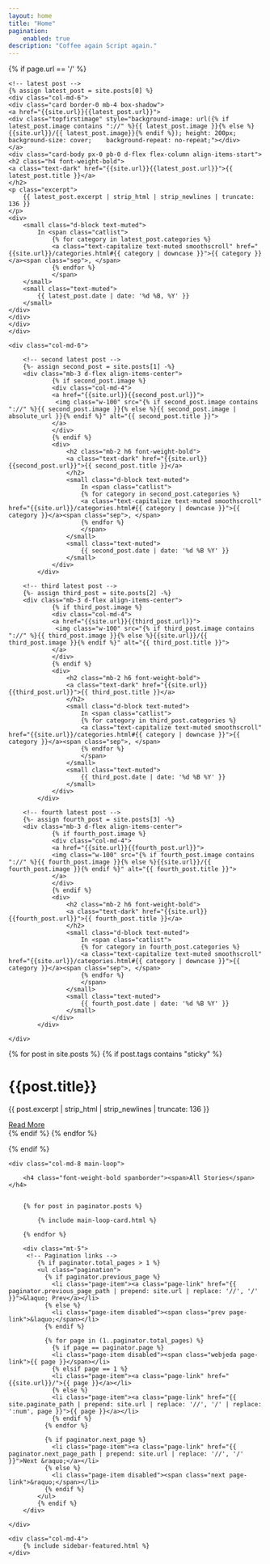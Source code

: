 ```yaml
---
layout: home
title: "Home"
pagination:
    enabled: true
description: "Coffee again Script again."
---
```


<div class="container">

{% if page.url == '/' %}



<!-- Begin post excerpts, let's highlight the first 4 posts on top -->
<div class="row remove-site-content-margin">

    <!-- latest post -->
    {% assign latest_post = site.posts[0] %}
    <div class="col-md-6">
    <div class="card border-0 mb-4 box-shadow">
    <a href="{{site.url}}{{latest_post.url}}">
    <div class="topfirstimage" style="background-image: url({% if latest_post.image contains "://" %}{{ latest_post.image }}{% else %} {{site.url}}/{{ latest_post.image}}{% endif %}); height: 200px;    background-size: cover;    background-repeat: no-repeat;"></div>
    </a>
    <div class="card-body px-0 pb-0 d-flex flex-column align-items-start">
    <h2 class="h4 font-weight-bold">
    <a class="text-dark" href="{{site.url}}{{latest_post.url}}">{{ latest_post.title }}</a>
    </h2>
    <p class="excerpt">
        {{ latest_post.excerpt | strip_html | strip_newlines | truncate: 136 }}
    </p>
    <div>
        <small class="d-block text-muted">
            In <span class="catlist">
                {% for category in latest_post.categories %}
                <a class="text-capitalize text-muted smoothscroll" href="{{site.url}}/categories.html#{{ category | downcase }}">{{ category }}</a><span class="sep">, </span>
                {% endfor %}
                </span>
        </small>
        <small class="text-muted">
            {{ latest_post.date | date: '%d %B, %Y' }}
        </small>
    </div>
    </div>
    </div>
    </div>

    <div class="col-md-6">

        <!-- second latest post -->
        {%- assign second_post = site.posts[1] -%}
        <div class="mb-3 d-flex align-items-center">
                {% if second_post.image %}
                <div class="col-md-4">
                <a href="{{site.url}}{{second_post.url}}">
                 <img class="w-100" src="{% if second_post.image contains "://" %}{{ second_post.image }}{% else %}{{ second_post.image | absolute_url }}{% endif %}" alt="{{ second_post.title }}">
                </a>
                </div>
                {% endif %}
                <div>
                    <h2 class="mb-2 h6 font-weight-bold">
                    <a class="text-dark" href="{{site.url}}{{second_post.url}}">{{ second_post.title }}</a>
                    </h2>
                    <small class="d-block text-muted">
                        In <span class="catlist">
                        {% for category in second_post.categories %}
                        <a class="text-capitalize text-muted smoothscroll" href="{{site.url}}/categories.html#{{ category | downcase }}">{{ category }}</a><span class="sep">, </span>
                        {% endfor %}
                        </span>
                    </small>
                    <small class="text-muted">
                        {{ second_post.date | date: '%d %B %Y' }}
                    </small>
                </div>
            </div>

        <!-- third latest post -->
        {%- assign third_post = site.posts[2] -%}
        <div class="mb-3 d-flex align-items-center">
                {% if third_post.image %}
                <div class="col-md-4">
                <a href="{{site.url}}{{third_post.url}}">
                 <img class="w-100" src="{% if third_post.image contains "://" %}{{ third_post.image }}{% else %}{{site.url}}/{{ third_post.image }}{% endif %}" alt="{{ third_post.title }}">
                </a>
                </div>
                {% endif %}
                <div>
                    <h2 class="mb-2 h6 font-weight-bold">
                    <a class="text-dark" href="{{site.url}}{{third_post.url}}">{{ third_post.title }}</a>
                    </h2>
                    <small class="d-block text-muted">
                        In <span class="catlist">
                        {% for category in third_post.categories %}
                        <a class="text-capitalize text-muted smoothscroll" href="{{site.url}}/categories.html#{{ category | downcase }}">{{ category }}</a><span class="sep">, </span>
                        {% endfor %}
                        </span>
                    </small>
                    <small class="text-muted">
                        {{ third_post.date | date: '%d %B %Y' }}
                    </small>
                </div>
            </div>

        <!-- fourth latest post -->
        {%- assign fourth_post = site.posts[3] -%}
        <div class="mb-3 d-flex align-items-center">
                {% if fourth_post.image %}
                <div class="col-md-4">
                <a href="{{site.url}}{{fourth_post.url}}">
                <img class="w-100" src="{% if fourth_post.image contains "://" %}{{ fourth_post.image }}{% else %}{{site.url}}/{{ fourth_post.image }}{% endif %}" alt="{{ fourth_post.title }}">
                </a>
                </div>
                {% endif %}
                <div>
                    <h2 class="mb-2 h6 font-weight-bold">
                    <a class="text-dark" href="{{site.url}}{{fourth_post.url}}">{{ fourth_post.title }}</a>
                    </h2>
                    <small class="d-block text-muted">
                        In <span class="catlist">
                        {% for category in fourth_post.categories %}
                        <a class="text-capitalize text-muted smoothscroll" href="{{site.url}}/categories.html#{{ category | downcase }}">{{ category }}</a><span class="sep">, </span>
                        {% endfor %}
                        </span>
                    </small>
                    <small class="text-muted">
                        {{ fourth_post.date | date: '%d %B %Y' }}
                    </small>
                </div>
            </div>

    </div>

</div>

<!-- Sticky - add sticky tag to the post you want to highlight here - tags: [sticky] -->
{% for post in site.posts %}
{% if post.tags contains "sticky" %}
<div class="jumbotron jumbotron-fluid jumbotron-home pt-0 pb-0 mt-3 mb-2rem bg-lightblue position-relative">
    <div class="pl-4 pr-0 h-100 tofront">
        <div class="row justify-content-between">
            <div class="col-md-6 pt-6 pb-6 pr-lg-4 align-self-center">
                <h1 class="mb-3">{{post.title}}</h1>
                <p class="mb-3 lead">
                    {{ post.excerpt | strip_html | strip_newlines | truncate: 136 }}
                </p>
                <a href="{{site.url}}{{post.url}}" class="btn btn-dark">Read More</a>
            </div>
            <div class="col-md-6 d-none d-md-block pr-0" style="background-size:cover;background-image:url({{site.url}}/{{ post.image }});">
            </div>
        </div>
    </div>
</div>
{% endif %}
{% endfor %}





{% endif %} <!--endif page url is / -->



<!-- Now the rest of the posts with the usual loop but with an offset:4 on the first page so we can skeep the first 4 posts displayed above -->

<div class="row mt-3">

    <div class="col-md-8 main-loop">

        <h4 class="font-weight-bold spanborder"><span>All Stories</span></h4>


        {% for post in paginator.posts %}

            {% include main-loop-card.html %}

        {% endfor %}

        <div class="mt-5">
         <!-- Pagination links -->
            {% if paginator.total_pages > 1 %}
            <ul class="pagination">
              {% if paginator.previous_page %}
                <li class="page-item"><a class="page-link" href="{{ paginator.previous_page_path | prepend: site.url | replace: '//', '/' }}">&laquo; Prev</a></li>
              {% else %}
                <li class="page-item disabled"><span class="prev page-link">&laquo;</span></li>
              {% endif %}

              {% for page in (1..paginator.total_pages) %}
                {% if page == paginator.page %}
                <li class="page-item disabled"><span class="webjeda page-link">{{ page }}</span></li>
                {% elsif page == 1 %}
                <li class="page-item"><a class="page-link" href="{{site.url}}/">{{ page }}</a></li>
                {% else %}
                <li class="page-item"><a class="page-link" href="{{ site.paginate_path | prepend: site.url | replace: '//', '/' | replace: ':num', page }}">{{ page }}</a></li>
                {% endif %}
              {% endfor %}

              {% if paginator.next_page %}
                <li class="page-item"><a class="page-link" href="{{ paginator.next_page_path | prepend: site.url | replace: '//', '/' }}">Next &raquo;</a></li>
              {% else %}
                <li class="page-item disabled"><span class="next page-link">&raquo;</span></li>
              {% endif %}
            </ul>
            {% endif %}
        </div>

    </div>

    <div class="col-md-4">
        {% include sidebar-featured.html %}
    </div>

</div>



</div>
